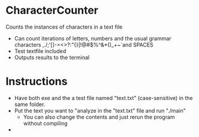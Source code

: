 # CharacterCounter
Counts the instances of characters in a text file

* Can count iterations of letters, numbers and the usual grammar characters ,./;'[]\-=<>?:"{}|!@#$%^&*()_+~`and SPACES
* Test textfile included
* Outputs results to the terminal




# Instructions
* Have both exe and the a test file named "text.txt" (case-sensitive) in the same folder.
* Put the text you want to "analyze in the "text.txt" file and run "./main"
    * You can also change the contents and just rerun the program without compiling
* 

